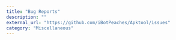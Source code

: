 ```yaml
---
title: "Bug Reports"
description: ""
external_url: "https://github.com/iBotPeaches/Apktool/issues"
category: "Miscellaneous"
---
```


